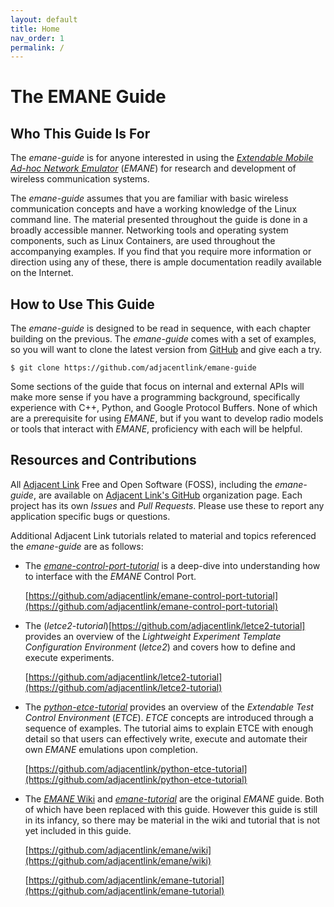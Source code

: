 ```yaml
---
layout: default
title: Home
nav_order: 1
permalink: /
---
```



# The EMANE Guide

## Who This Guide Is For

The *emane-guide* is for anyone interested in using the [*Extendable
Mobile Ad-hoc Network
Emulator*](https://github.com/adjacentlink/emane) (*EMANE*) for
research and development of wireless communication systems.

The *emane-guide* assumes that you are familiar with basic wireless
communication concepts and have a working knowledge of the Linux
command line. The material presented throughout the guide is done in a
broadly accessible manner. Networking tools and operating system
components, such as Linux Containers, are used throughout the
accompanying examples. If you find that you require more information
or direction using any of these, there is ample documentation readily
available on the Internet.

## How to Use This Guide

The *emane-guide* is designed to be read in sequence, with each
chapter building on the previous. The *emane-guide* comes with a set
of examples, so you will want to clone the latest version from
[GitHub](https://github.com) and give each a try.

```text
$ git clone https://github.com/adjacentlink/emane-guide
```

Some sections of the guide that focus on internal and external APIs
will make more sense if you have a programming background,
specifically experience with C++, Python, and Google Protocol
Buffers. None of which are a prerequisite for using *EMANE*, but if
you want to develop radio models or tools that interact with *EMANE*,
proficiency with each will be helpful.

## Resources and Contributions

All [Adjacent Link](https://adjacentlink.com) Free and Open Software
(FOSS), including the *emane-guide*, are available on [Adjacent Link's
GitHub](https://github.com/adjacentlink) organization page. Each
project has its own *Issues* and *Pull Requests*. Please use these to
report any application specific bugs or questions.

Additional Adjacent Link tutorials related to material and topics
referenced the *emane-guide* are as follows:

* The
  [*emane-control-port-tutorial*](https://github.com/adjacentlink/emane-control-port-tutorial)
  is a deep-dive into understanding how to interface with the *EMANE*
  Control Port.
  
  [https://github.com/adjacentlink/emane-control-port-tutorial](https://github.com/adjacentlink/emane-control-port-tutorial)

* The
  (*letce2-tutorial*)[https://github.com/adjacentlink/letce2-tutorial]
  provides an overview of the *Lightweight Experiment Template
  Configuration Environment* (*letce2*) and covers how to define and
  execute experiments.

  [https://github.com/adjacentlink/letce2-tutorial](https://github.com/adjacentlink/letce2-tutorial)

* The
  [*python-etce-tutorial*](https://github.com/adjacentlink/python-etce-tutorial)
  provides an overview of the *Extendable Test Control Environment*
  (*ETCE*). *ETCE* concepts are introduced through a sequence of
  examples. The tutorial aims to explain ETCE with enough detail so
  that users can effectively write, execute and automate their own
  *EMANE* emulations upon completion.
  
  [https://github.com/adjacentlink/python-etce-tutorial](https://github.com/adjacentlink/python-etce-tutorial)


* The [*EMANE*
  Wiki](https://https://github.com/adjacentlink/emane/wiki) and
  [*emane-tutorial*](https://github.com/adjacentlink/emane-tutorial)
  are the original *EMANE* guide. Both of which have been replaced
  with this guide. However this guide is still in its infancy, so
  there may be material in the wiki and tutorial that is not yet
  included in this guide.

  [https://github.com/adjacentlink/emane/wiki](https://github.com/adjacentlink/emane/wiki)
  
  [https://github.com/adjacentlink/emane-tutorial](https://github.com/adjacentlink/emane-tutorial)
  
